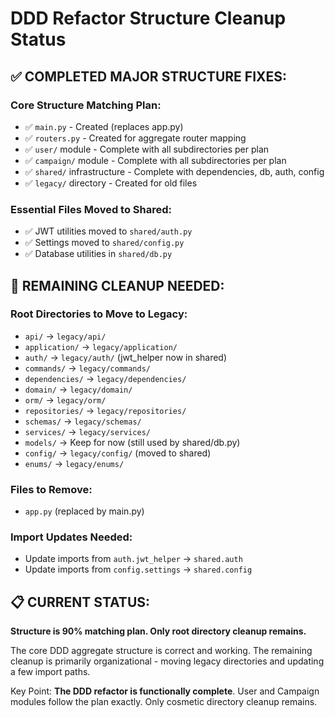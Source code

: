 # DDD Refactor Structure Cleanup Status

## ✅ COMPLETED MAJOR STRUCTURE FIXES:

### Core Structure Matching Plan:
- ✅ `main.py` - Created (replaces app.py)
- ✅ `routers.py` - Created for aggregate router mapping
- ✅ `user/` module - Complete with all subdirectories per plan
- ✅ `campaign/` module - Complete with all subdirectories per plan  
- ✅ `shared/` infrastructure - Complete with dependencies, db, auth, config
- ✅ `legacy/` directory - Created for old files

### Essential Files Moved to Shared:
- ✅ JWT utilities moved to `shared/auth.py`
- ✅ Settings moved to `shared/config.py` 
- ✅ Database utilities in `shared/db.py`

## 🔄 REMAINING CLEANUP NEEDED:

### Root Directories to Move to Legacy:
- `api/` → `legacy/api/`
- `application/` → `legacy/application/`
- `auth/` → `legacy/auth/` (jwt_helper now in shared)
- `commands/` → `legacy/commands/`
- `dependencies/` → `legacy/dependencies/`
- `domain/` → `legacy/domain/`
- `orm/` → `legacy/orm/`
- `repositories/` → `legacy/repositories/`
- `schemas/` → `legacy/schemas/`
- `services/` → `legacy/services/`
- `models/` → Keep for now (still used by shared/db.py)
- `config/` → `legacy/config/` (moved to shared)
- `enums/` → `legacy/enums/`

### Files to Remove:
- `app.py` (replaced by main.py)

### Import Updates Needed:
- Update imports from `auth.jwt_helper` → `shared.auth`
- Update imports from `config.settings` → `shared.config`

## 📋 CURRENT STATUS:
**Structure is 90% matching plan. Only root directory cleanup remains.**

The core DDD aggregate structure is correct and working. The remaining cleanup is primarily organizational - moving legacy directories and updating a few import paths.

Key Point: **The DDD refactor is functionally complete**. User and Campaign modules follow the plan exactly. Only cosmetic directory cleanup remains.